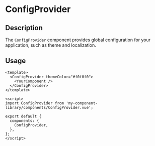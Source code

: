 # ConfigProvider

## Description

The `ConfigProvider` component provides global configuration for your application, such as theme and localization.

## Usage

```vue
<template>
  <ConfigProvider themeColor="#f0f0f0">
    <YourComponent />
  </ConfigProvider>
</template>

<script>
import ConfigProvider from 'my-component-library/components/ConfigProvider.vue';

export default {
  components: {
    ConfigProvider,
  },
};
</script>

